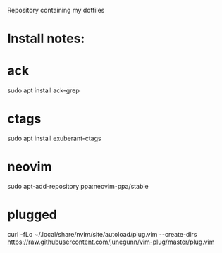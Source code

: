 Repository containing my dotfiles

# Install notes:

# ack
sudo apt install ack-grep

# ctags
sudo apt install exuberant-ctags

# neovim
sudo apt-add-repository ppa:neovim-ppa/stable

# plugged
curl -fLo ~/.local/share/nvim/site/autoload/plug.vim --create-dirs https://raw.githubusercontent.com/junegunn/vim-plug/master/plug.vim
